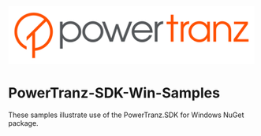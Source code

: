 <img src="./docs/Powertranz-Logo.png" width=500>

# PowerTranz-SDK-Win-Samples

These samples illustrate use of the PowerTranz.SDK for Windows NuGet package.
